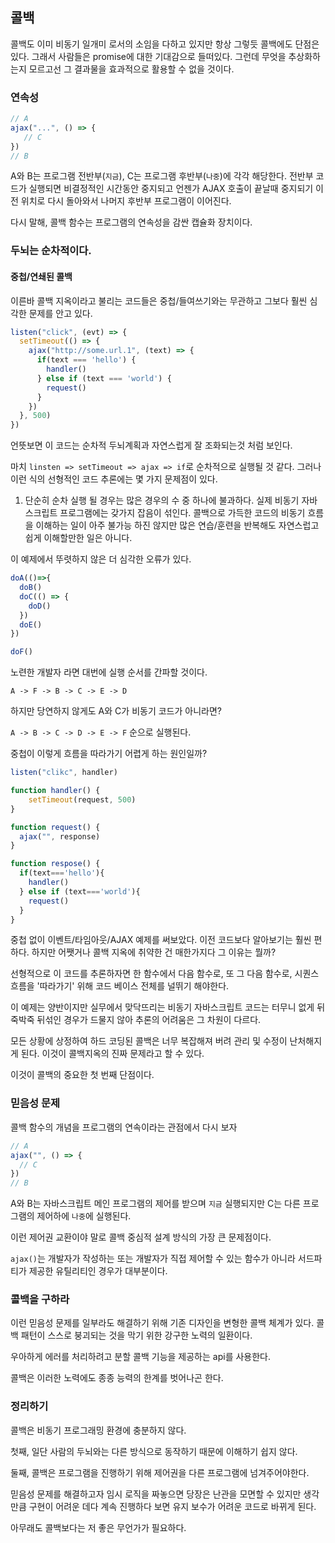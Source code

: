 ## 콜백

콜백도 이미 비동기 일개미 로서의 소임을 다하고 있지만 항상 그렇듯 콜백에도 단점은 있다. 그래서 사람들은 promise에 대한 기대감으로 들떠있다. 그런데 무엇을 추상화하는지 모르고선 그 결과물을 효과적으로 활용할 수 없을 것이다.

### 연속성

```js
// A
ajax("...", () => {
   // C
})
// B
```

A와 B는 프로그램 전반부(`지금`), C는 프로그램 후반부(`나중`)에 각각 해당한다. 전반부 코드가 실행되면 비결정적인 시간동안 중지되고 언젠가 AJAX 호출이 끝날때 중지되기 이전 위치로 다시 돌아와서 나머지 후반부 프로그램이 이어진다.

다시 말해, 콜백 함수는 프로그램의 연속성을 감싼 캡슐화 장치이다.

### 두뇌는 순차적이다.

#### 중첩/연쇄된 콜백

이른바 콜백 지옥이라고 불리는 코드들은 중첩/들여쓰기와는 무관하고 그보다 훨씬 심각한 문제를 안고 있다. 

```js
listen("click", (evt) => {
  setTimeout(() => {
  	ajax("http://some.url.1", (text) => {
      if(text === 'hello') {
        handler()
      } else if (text === 'world') {
        request()
      }
    })
  }, 500)
})
```

언뜻보면 이 코드는 순차적 두뇌계획과 자연스럽게 잘 조화되는것 처럼 보인다.

마치 `linsten => setTimeout => ajax => if`로 순차적으로 실행될 것 같다. 그러나 이런 식의 선형적인 코드 추론에는 몇 가지 문제점이 있다.

1. 단순히 순차 실행 될 경우는 많은 경우의 수 중 하나에 불과하다. 실제 비동기 자바스크립트 프로그램에는 갖가지 잡음이 섞인다. 콜백으로 가득한 코드의 비동기 흐름을 이해하는 일이 아주 불가능 하진 않지만 많은 연습/훈련을 반복해도 자연스럽고 쉽게 이해할만한 일은 아니다.

이 예제에서 뚜렷하지 않은 더 심각한 오류가 있다.

```js
doA(()=>{
  doB()
  doC(() => {
    doD()
  })
  doE()
})

doF()
```

노련한 개발자 라면 대번에 실행 순서를 간파할 것이다.

`A -> F -> B -> C -> E -> D`

하지만 당연하지 않게도 A와 C가 비동기 코드가 아니라면?

`A -> B -> C -> D -> E -> F` 순으로 실행된다.

중첩이 이렇게 흐름을 따라가기 어렵게 하는 원인일까?

```js
listen("clikc", handler)

function handler() {
	setTimeout(request, 500)
}

function request() {
  ajax("", response)
}

function respose() {
  if(text==='hello'){
    handler()
  } else if (text==='world'){
    request()
  }
}
```

중첩 없이 이벤트/타임아웃/AJAX 예제를 써보았다. 이전 코드보다 알아보기는 훨씬 편하다. 하지만 어쨋거나 콜백 지옥에 취약한 건 매한가지다 그 이유는 뭘까?

선형적으로 이 코드를 추론하자면 한 함수에서 다음 함수로, 또 그 다음 함수로, 시퀀스 흐름을 '따라가기' 위해 코드 베이스 전체를 널뛰기 해야한다.

이 예제는 양반이지만 실무에서 맞닥뜨리는 비동기 자바스크립트 코드는 터무니 없게 뒤죽박죽 뒤섞인 경우가 드물지 않아 추론의 어려움은 그 차원이 다르다.

모든 상황에 상정하여 하드 코딩된 콜백은 너무 복잡해져 버려 관리 및 수정이 난처해지게 된다. 이것이 콜백지옥의 진짜 문제라고 할 수 있다.

이것이 콜백의 중요한 첫 번째 단점이다.

### 믿음성 문제

콜백 함수의 개념을 프로그램의 연속이라는 관점에서 다시 보자

```js
// A
ajax("", () => {
  // C
})
// B
```

A와 B는 자바스크립트 메인 프로그램의 제어를 받으며 `지금` 실행되지만 C는 다른 프로그램의 제어하에 `나중`에 실행된다.

이런 제어권 교환이야 말로 콜백 중심적 설계 방식의 가장 큰 문제점이다. 

`ajax()`는 개발자가 작성하는 또는 개발자가 직접 제어할 수 있는 함수가 아니라 서드파티가 제공한 유틸리티인 경우가 대부분이다.

### 콜백을 구하라

이런 믿음성 문제를 일부라도 해결하기 위해 기존 디자인을 변형한 콜백 체계가 있다. 콜백 패턴이 스스로 붕괴되는 것을 막기 위한 강구한 노력의 일환이다. 

우아하게 에러를 처리하려고 분할 콜백 기능을 제공하는 api를 사용한다.

콜백은 이러한 노력에도 종종 능력의 한계를 벗어나곤 한다.

### 정리하기

콜백은 비동기 프로그래밍 환경에 충분하지 않다.

첫째, 일단 사람의 두뇌와는 다른 방식으로 동작하기 때문에 이해하기 쉽지 않다.

둘째, 콜백은 프로그램을 진행하기 위해 제어권을 다른 프로그램에 넘겨주어야한다. 

믿음성 문제를 해결하고자 임시 로직을 짜놓으면 당장은 난관을 모면할 수 있지만 생각만큼 구현이 어려운 데다 계속 진행하다 보면 유지 보수가 어려운 코드로 바뀌게 된다. 

아무래도 콜백보다는 저 좋은 무언가가 필요하다.